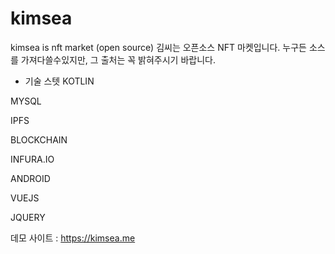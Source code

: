 # kimsea
kimsea is nft market (open source)
김씨는 오픈소스 NFT 마켓입니다. 
누구든 소스를 가져다쓸수있지만, 그 출처는 꼭 밝혀주시기 바랍니다.


* 기술 스텟
KOTLIN

MYSQL

IPFS

BLOCKCHAIN

INFURA.IO

ANDROID

VUEJS

JQUERY





데모 사이트  : https://kimsea.me
